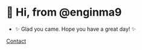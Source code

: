 # 👋 Hi, from @enginma9

- ✨ Glad you came.  Hope you have a great day! ✨

[Contact](www.linkedin.com/in/joseph-loar-39ba981b3)

<!--
- 👀 🌱 💞️ 📫 



# H1
## H2
### H3
---
- First item
- Second item
- Third item

	
**bold text**
	
*italicized text*

> blockquote


1. First item
2. Second item
3. Third item

Code	`model = QStandardItemModel()`

Link	
[title](https://www.example.com)
Image	
![alt text](image.jpg)

| Syntax | Description |
| ----------- | ----------- |
| Header | Title |
| Paragraph | Text |


```
{
  "firstName": "John",
  "lastName": "Smith",
  "age": 25
}
```
Footnote	Here's a sentence with a footnote. [^1]


Heading ID	

### My Great Heading {#custom-id}

Definition List	term
: definition
Strikethrough	~~The world is flat.~~
Task List	
- [x] Write the press release
- [ ] Update the website
- [ ] Contact the media

I need to highlight these ==very important words==.

Highlight - I need to highlight these ==very important words==.
Subscript	H~2~O
Superscript	X^2^
X^2^

[^1]: This is the footnote.

-->
